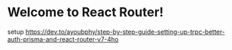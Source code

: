 # Welcome to React Router!
setup <https://dev.to/ayoubphy/step-by-step-guide-setting-up-trpc-better-auth-prisma-and-react-router-v7-4ho>